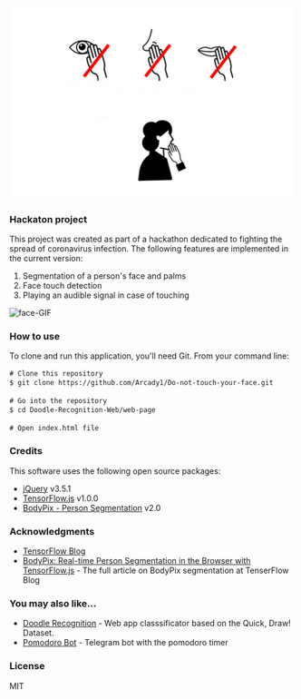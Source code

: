 <h1 align="center">
  <br>
  <a href="https://do-not-touch-you-face.glitch.me/"><img src="./web-page/icon/face.jpg" alt="Do-not-touch-your-face" width="500px" style="background-color: #fff;"></a>
</h1>

### Hackaton project
This project was created as part of a hackathon dedicated to fighting the spread of coronavirus infection. 
The following features are implemented in the current version:
1) Segmentation of a person's face and palms
2) Face touch detection
3) Playing an audible signal in case of touching

![face-GIF](https://github.com/Arcady1/Do-not-touch-your-face/blob/develop-video-test/web-page/icon/v2.gif)

### How to use

To clone and run this application, you'll need Git. From your command line:

```
# Clone this repository
$ git clone https://github.com/Arcady1/Do-not-touch-your-face.git

# Go into the repository
$ cd Doodle-Recognition-Web/web-page

# Open index.html file
```

### Credits
This software uses the following open source packages:

* [jQuery][2] v3.5.1
* [TensorFlow.js][3] v1.0.0
* [BodyPix - Person Segmentation][4] v2.0

### Acknowledgments
* [TensorFlow Blog](https://blog.tensorflow.org/search?label=TensorFlow.js&max-results=20)<br>
* [BodyPix: Real-time Person Segmentation in the Browser with TensorFlow.js](https://blog.tensorflow.org/2019/11/updated-bodypix-2.html) - The full article on BodyPix segmentation at TenserFlow Blog<br>

### You may also like...
* [Doodle Recognition](https://github.com/Arcady1/Doodle-Recognition-Web) - Web app classsificator based on the Quick, Draw! Dataset.
* [Pomodoro Bot](https://github.com/Arcady1/Telegram-Pomodoro-Bot) - Telegram bot with the pomodoro timer

### License
MIT

[1]: https://do-not-touch-you-face.glitch.me/
[2]: https://github.com/jquery/jquery
[3]: https://github.com/tensorflow/tfjs
[4]: https://github.com/tensorflow/tfjs-models/tree/master/body-pix
